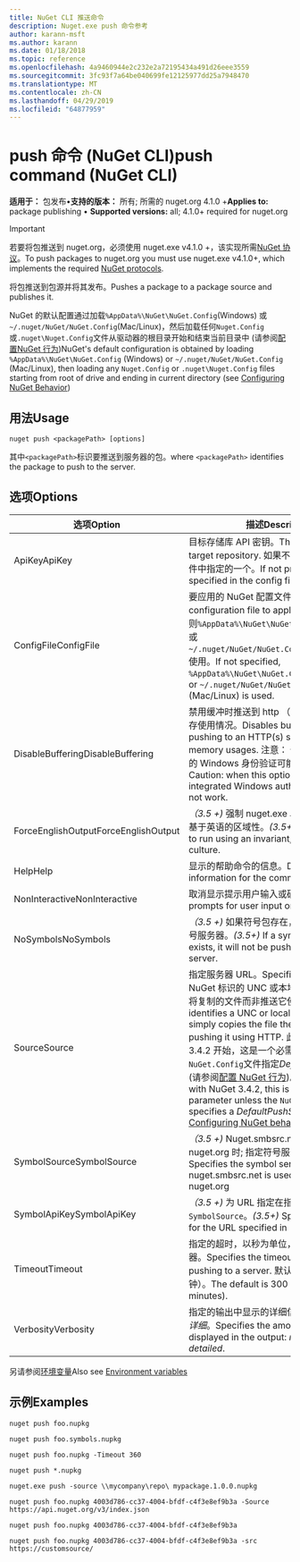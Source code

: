 ```yaml
---
title: NuGet CLI 推送命令
description: Nuget.exe push 命令参考
author: karann-msft
ms.author: karann
ms.date: 01/18/2018
ms.topic: reference
ms.openlocfilehash: 4a9460944e2c232e2a72195434a491d26eee3559
ms.sourcegitcommit: 3fc93f7a64be040699fe12125977dd25a7948470
ms.translationtype: MT
ms.contentlocale: zh-CN
ms.lasthandoff: 04/29/2019
ms.locfileid: "64877959"
---
```

# <a name="push-command-nuget-cli"></a><span data-ttu-id="072cb-103">push 命令 (NuGet CLI)</span><span class="sxs-lookup"><span data-stu-id="072cb-103">push command (NuGet CLI)</span></span>

<span data-ttu-id="072cb-104">**适用于：** 包发布&bullet;**支持的版本：** 所有; 所需的 nuget.org 4.1.0 +</span><span class="sxs-lookup"><span data-stu-id="072cb-104">**Applies to:** package publishing &bullet; **Supported versions:** all; 4.1.0+ required for nuget.org</span></span>

> [!Important]
> <span data-ttu-id="072cb-105">若要将包推送到 nuget.org，必须使用 nuget.exe v4.1.0 +，该实现所需[NuGet 协议](../api/nuget-protocols.md)。</span><span class="sxs-lookup"><span data-stu-id="072cb-105">To push packages to nuget.org you must use nuget.exe v4.1.0+, which implements the required [NuGet protocols](../api/nuget-protocols.md).</span></span>

<span data-ttu-id="072cb-106">将包推送到包源并将其发布。</span><span class="sxs-lookup"><span data-stu-id="072cb-106">Pushes a package to a package source and publishes it.</span></span>

<span data-ttu-id="072cb-107">NuGet 的默认配置通过加载`%AppData%\NuGet\NuGet.Config`(Windows) 或`~/.nuget/NuGet/NuGet.Config`(Mac/Linux)，然后加载任何`Nuget.Config`或`.nuget\Nuget.Config`文件从驱动器的根目录开始和结束当前目录中 (请参阅[配置NuGet 行为](../consume-packages/configuring-nuget-behavior.md))</span><span class="sxs-lookup"><span data-stu-id="072cb-107">NuGet's default configuration is obtained by loading `%AppData%\NuGet\NuGet.Config` (Windows) or `~/.nuget/NuGet/NuGet.Config` (Mac/Linux), then loading any `Nuget.Config` or `.nuget\Nuget.Config` files starting from root of drive and ending in current directory (see [Configuring NuGet Behavior](../consume-packages/configuring-nuget-behavior.md))</span></span>

## <a name="usage"></a><span data-ttu-id="072cb-108">用法</span><span class="sxs-lookup"><span data-stu-id="072cb-108">Usage</span></span>

```cli
nuget push <packagePath> [options]
```

<span data-ttu-id="072cb-109">其中`<packagePath>`标识要推送到服务器的包。</span><span class="sxs-lookup"><span data-stu-id="072cb-109">where `<packagePath>` identifies the package to push to the server.</span></span>

## <a name="options"></a><span data-ttu-id="072cb-110">选项</span><span class="sxs-lookup"><span data-stu-id="072cb-110">Options</span></span>

| <span data-ttu-id="072cb-111">选项</span><span class="sxs-lookup"><span data-stu-id="072cb-111">Option</span></span> | <span data-ttu-id="072cb-112">描述</span><span class="sxs-lookup"><span data-stu-id="072cb-112">Description</span></span> |
| --- | --- |
| <span data-ttu-id="072cb-113">ApiKey</span><span class="sxs-lookup"><span data-stu-id="072cb-113">ApiKey</span></span> | <span data-ttu-id="072cb-114">目标存储库 API 密钥。</span><span class="sxs-lookup"><span data-stu-id="072cb-114">The API key for the target repository.</span></span> <span data-ttu-id="072cb-115">如果不存在，则使用配置文件中指定的一个。</span><span class="sxs-lookup"><span data-stu-id="072cb-115">If not present,  the one specified in the config file is used.</span></span> |
| <span data-ttu-id="072cb-116">ConfigFile</span><span class="sxs-lookup"><span data-stu-id="072cb-116">ConfigFile</span></span> | <span data-ttu-id="072cb-117">要应用的 NuGet 配置文件。</span><span class="sxs-lookup"><span data-stu-id="072cb-117">The NuGet configuration file to apply.</span></span> <span data-ttu-id="072cb-118">如果未指定，否则`%AppData%\NuGet\NuGet.Config`(Windows) 或`~/.nuget/NuGet/NuGet.Config`(Mac/Linux) 使用。</span><span class="sxs-lookup"><span data-stu-id="072cb-118">If not specified, `%AppData%\NuGet\NuGet.Config` (Windows) or `~/.nuget/NuGet/NuGet.Config` (Mac/Linux) is used.</span></span>|
| <span data-ttu-id="072cb-119">DisableBuffering</span><span class="sxs-lookup"><span data-stu-id="072cb-119">DisableBuffering</span></span> | <span data-ttu-id="072cb-120">禁用缓冲时推送到 http （s） 服务器以减少内存使用情况。</span><span class="sxs-lookup"><span data-stu-id="072cb-120">Disables buffering when pushing to an HTTP(s) server to decrease memory usages.</span></span> <span data-ttu-id="072cb-121">注意： 使用此选项时，集成的 Windows 身份验证可能无法工作。</span><span class="sxs-lookup"><span data-stu-id="072cb-121">Caution: when this option is used, integrated Windows authentication might not work.</span></span> |
| <span data-ttu-id="072cb-122">ForceEnglishOutput</span><span class="sxs-lookup"><span data-stu-id="072cb-122">ForceEnglishOutput</span></span> | <span data-ttu-id="072cb-123">*（3.5 +)* 强制 nuget.exe 以运行使用固定的、 基于英语的区域性。</span><span class="sxs-lookup"><span data-stu-id="072cb-123">*(3.5+)* Forces nuget.exe to run using an invariant, English-based culture.</span></span> |
| <span data-ttu-id="072cb-124">Help</span><span class="sxs-lookup"><span data-stu-id="072cb-124">Help</span></span> | <span data-ttu-id="072cb-125">显示的帮助命令的信息。</span><span class="sxs-lookup"><span data-stu-id="072cb-125">Displays help information for the command.</span></span> |
| <span data-ttu-id="072cb-126">NonInteractive</span><span class="sxs-lookup"><span data-stu-id="072cb-126">NonInteractive</span></span> | <span data-ttu-id="072cb-127">取消显示提示用户输入或确认。</span><span class="sxs-lookup"><span data-stu-id="072cb-127">Suppresses prompts for user input or confirmations.</span></span> |
| <span data-ttu-id="072cb-128">NoSymbols</span><span class="sxs-lookup"><span data-stu-id="072cb-128">NoSymbols</span></span> | <span data-ttu-id="072cb-129">*（3.5 +)* 如果符号包存在，它将不会推送到符号服务器。</span><span class="sxs-lookup"><span data-stu-id="072cb-129">*(3.5+)* If a symbols package exists, it will not be pushed to a symbol server.</span></span> |
| <span data-ttu-id="072cb-130">Source</span><span class="sxs-lookup"><span data-stu-id="072cb-130">Source</span></span> | <span data-ttu-id="072cb-131">指定服务器 URL。</span><span class="sxs-lookup"><span data-stu-id="072cb-131">Specifies the server URL.</span></span> <span data-ttu-id="072cb-132">NuGet 标识的 UNC 或本地文件夹源，并只需将复制的文件而非推送它使用 HTTP。</span><span class="sxs-lookup"><span data-stu-id="072cb-132">NuGet identifies a UNC or local folder source and simply copies the file there instead of pushing it using HTTP.</span></span>  <span data-ttu-id="072cb-133">此外，从 NuGet 3.4.2 开始，这是一个必需参数除非`NuGet.Config`文件指定*DefaultPushSource*值 (请参阅[配置 NuGet 行为](../consume-packages/configuring-nuget-behavior.md))。</span><span class="sxs-lookup"><span data-stu-id="072cb-133">Also, starting with NuGet 3.4.2, this is a mandatory parameter unless the `NuGet.Config` file specifies a *DefaultPushSource* value (see [Configuring NuGet behavior](../consume-packages/configuring-nuget-behavior.md)).</span></span> |
| <span data-ttu-id="072cb-134">SymbolSource</span><span class="sxs-lookup"><span data-stu-id="072cb-134">SymbolSource</span></span> | <span data-ttu-id="072cb-135">*（3.5 +)* Nuget.smbsrc.net 使用推送到 nuget.org 时; 指定符号服务器 URL</span><span class="sxs-lookup"><span data-stu-id="072cb-135">*(3.5+)* Specifies the symbol server URL; nuget.smbsrc.net is used when pushing to nuget.org</span></span> |
| <span data-ttu-id="072cb-136">SymbolApiKey</span><span class="sxs-lookup"><span data-stu-id="072cb-136">SymbolApiKey</span></span> | <span data-ttu-id="072cb-137">*（3.5 +)* 为 URL 指定在指定的 API 密钥`-SymbolSource`。</span><span class="sxs-lookup"><span data-stu-id="072cb-137">*(3.5+)* Specifies the API key for the URL specified in `-SymbolSource`.</span></span> |
| <span data-ttu-id="072cb-138">Timeout</span><span class="sxs-lookup"><span data-stu-id="072cb-138">Timeout</span></span> | <span data-ttu-id="072cb-139">指定的超时，以秒为单位，以便将推送到服务器。</span><span class="sxs-lookup"><span data-stu-id="072cb-139">Specifies the timeout, in seconds, for pushing to a server.</span></span> <span data-ttu-id="072cb-140">默认值为 300 秒 （5 分钟）。</span><span class="sxs-lookup"><span data-stu-id="072cb-140">The default is 300 seconds (5 minutes).</span></span> |
| <span data-ttu-id="072cb-141">Verbosity</span><span class="sxs-lookup"><span data-stu-id="072cb-141">Verbosity</span></span> | <span data-ttu-id="072cb-142">指定的输出中显示的详细信息：*正常*，*静默*，*详细*。</span><span class="sxs-lookup"><span data-stu-id="072cb-142">Specifies the amount of detail displayed in the output: *normal*, *quiet*, *detailed*.</span></span> |

<span data-ttu-id="072cb-143">另请参阅[环境变量](cli-ref-environment-variables.md)</span><span class="sxs-lookup"><span data-stu-id="072cb-143">Also see [Environment variables](cli-ref-environment-variables.md)</span></span>

## <a name="examples"></a><span data-ttu-id="072cb-144">示例</span><span class="sxs-lookup"><span data-stu-id="072cb-144">Examples</span></span>

```cli
nuget push foo.nupkg

nuget push foo.symbols.nupkg

nuget push foo.nupkg -Timeout 360

nuget push *.nupkg

nuget.exe push -source \\mycompany\repo\ mypackage.1.0.0.nupkg

nuget push foo.nupkg 4003d786-cc37-4004-bfdf-c4f3e8ef9b3a -Source https://api.nuget.org/v3/index.json

nuget push foo.nupkg 4003d786-cc37-4004-bfdf-c4f3e8ef9b3a

nuget push foo.nupkg 4003d786-cc37-4004-bfdf-c4f3e8ef9b3a -src https://customsource/
```
